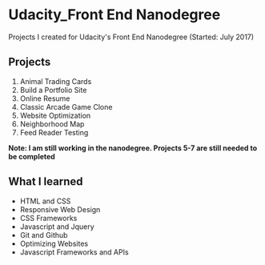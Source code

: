 # Udacity_Front End Nanodegree
Projects I created for Udacity's Front End Nanodegree
(Started: July 2017)

## Projects
1. Animal Trading Cards 
2. Build a Portfolio Site
3. Online Resume
4. Classic Arcade Game Clone
5. Website Optimization
6. Neighborhood Map
7. Feed Reader Testing

**Note: I am still working in the nanodegree. Projects 5-7 are still needed to be completed**

## What I learned
* HTML and CSS
* Responsive Web Design
* CSS Frameworks
* Javascript and Jquery
* Git and Github
* Optimizing Websites
* Javascript Frameworks and APIs


